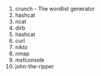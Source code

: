


01.  crunch - The wordlist generator
02.  hashcat
03.  ncat
04.  dirb
05.  hashcat
06.  curl
07.  nikto
08.  nmap
09.  msfconsole
10.  john-the-ripper
